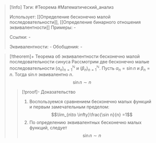 > [!info]
> Тэги: #Теорема #Математический_анализ   
> 
> Использует: [[Определение бесконечно малой последовательности]], [[Определение бинарного отношения эквивалентности]]
> Примеры: *-*
> 
> Ссылки: *-*
> 
> Эквивалентности: *-*
> Обобщения: *-*

> [!theorem]+ Теорема об эквивалентности бесконечно малой последовательности синуса
> Рассмотрим две бесконечно малые последовательности $(\alpha_n)_{n=1}^{\mathbb N}$ и $(\beta_n)_{n=1}^{\mathbb N}$. Пусть $\alpha_n = \sin n$ и $\beta_n = n$. Тогда $\sin n$ эквивалентно $n$.
> $$\sin n \sim n$$
> > [!proof]- Доказательство
> > 1. Воспользуемся сравнением бесконечно малых функций и первым замечательным пределом: $$\lim_{n\to \infty}\frac{\sin n}{n} =1$$
> > 2. По определению эквивалентных бесконечно малых функций, следует $$\sin n \sim n$$
